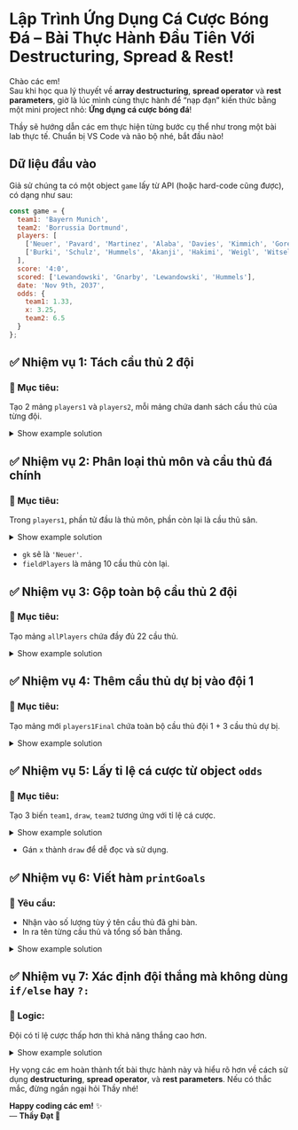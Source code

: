 # Lập Trình Ứng Dụng Cá Cược Bóng Đá – Bài Thực Hành Đầu Tiên Với Destructuring, Spread & Rest!

Chào các em!  
Sau khi học qua lý thuyết về **array destructuring**, **spread operator** và **rest parameters**, giờ là lúc mình cùng thực hành để “nạp đạn” kiến thức bằng một mini project nhỏ: **Ứng dụng cá cược bóng đá**!

Thầy sẽ hướng dẫn các em thực hiện từng bước cụ thể như trong một bài lab thực tế. Chuẩn bị VS Code và não bộ nhé, bắt đầu nào!


## Dữ liệu đầu vào

Giả sử chúng ta có một object `game` lấy từ API (hoặc hard-code cũng được), có dạng như sau:

```javascript
const game = {
  team1: 'Bayern Munich',
  team2: 'Borrussia Dortmund',
  players: [
    ['Neuer', 'Pavard', 'Martinez', 'Alaba', 'Davies', 'Kimmich', 'Goretzka', 'Coman', 'Muller', 'Gnarby', 'Lewandowski'],
    ['Burki', 'Schulz', 'Hummels', 'Akanji', 'Hakimi', 'Weigl', 'Witsel', 'Hazard', 'Brandt', 'Sancho', 'Gotze']
  ],
  score: '4:0',
  scored: ['Lewandowski', 'Gnarby', 'Lewandowski', 'Hummels'],
  date: 'Nov 9th, 2037',
  odds: {
    team1: 1.33,
    x: 3.25,
    team2: 6.5
  }
};
```


## ✅ Nhiệm vụ 1: Tách cầu thủ 2 đội

### 🎯 Mục tiêu:

Tạo 2 mảng `players1` và `players2`, mỗi mảng chứa danh sách cầu thủ của từng đội.

<details>
<summary>Show example solution</summary>

```javascript
const [players1, players2] = game.players;
```
</details>



## ✅ Nhiệm vụ 2: Phân loại thủ môn và cầu thủ đá chính

### 🎯 Mục tiêu:

Trong `players1`, phần tử đầu là thủ môn, phần còn lại là cầu thủ sân.

<details>
<summary>Show example solution</summary>

```javascript
const [gk, ...fieldPlayers] = players1;
```
</details>

- `gk` sẽ là `'Neuer'`.
- `fieldPlayers` là mảng 10 cầu thủ còn lại.



## ✅ Nhiệm vụ 3: Gộp toàn bộ cầu thủ 2 đội

### 🎯 Mục tiêu:

Tạo mảng `allPlayers` chứa đầy đủ 22 cầu thủ.

<details>
<summary>Show example solution</summary>

```javascript
const allPlayers = [...players1, ...players2];
```
</details>



## ✅ Nhiệm vụ 4: Thêm cầu thủ dự bị vào đội 1

### 🎯 Mục tiêu:

Tạo mảng mới `players1Final` chứa toàn bộ cầu thủ đội 1 + 3 cầu thủ dự bị.

<details>
<summary>Show example solution</summary>

```javascript
const players1Final = [...players1, 'Thiago', 'Coutinho', 'Perisic'];
```
</details>



## ✅ Nhiệm vụ 5: Lấy tỉ lệ cá cược từ object `odds`

### 🎯 Mục tiêu:

Tạo 3 biến `team1`, `draw`, `team2` tương ứng với tỉ lệ cá cược.

<details>
<summary>Show example solution</summary>

```javascript
const {
  odds: { team1, x: draw, team2 }
} = game;
```
</details>

- Gán `x` thành `draw` để dễ đọc và sử dụng.



## ✅ Nhiệm vụ 6: Viết hàm `printGoals`

### 🎯 Yêu cầu:

- Nhận vào số lượng tùy ý tên cầu thủ đã ghi bàn.
- In ra tên từng cầu thủ và tổng số bàn thắng.

<details>
<summary>Show example solution</summary>

```javascript
function printGoals(...players) {
  for (const player of players) {
    console.log(player);
  }
  console.log(`${players.length} goals were scored`);
}

// Gọi thử hàm:
printGoals('Davies', 'Muller', 'Lewandowski', 'Kimmich');
printGoals(...game.scored);
```
</details>



## ✅ Nhiệm vụ 7: Xác định đội thắng mà không dùng `if/else` hay `?:`

### 🎯 Logic:

Đội có tỉ lệ cược thấp hơn thì khả năng thắng cao hơn.

<details>
<summary>Show example solution</summary>

```javascript
team1 < team2 && console.log('Team 1 is more likely to win');
team2 < team1 && console.log('Team 2 is more likely to win');
```
</details>



Hy vọng các em hoàn thành tốt bài thực hành này và hiểu rõ hơn về cách sử dụng **destructuring**, **spread operator**, và **rest parameters**. Nếu có thắc mắc, đừng ngần ngại hỏi Thầy nhé!

**Happy coding các em!** ✨  
— **Thầy Đạt 🧡**